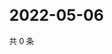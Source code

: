 # 2022-05-06

共 0 条

<!-- BEGIN WEIBO -->
<!-- 最后更新时间 Fri May 06 2022 23:22:33 GMT+0800 (China Standard Time) -->

<!-- END WEIBO -->
